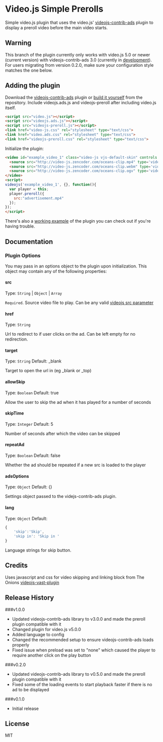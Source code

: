# Video.js Simple Prerolls

Simple video.js plugin that uses the video.js' [videojs-contrib-ads](https://github.com/videojs/videojs-contrib-ads) plugin to display a preroll video before the main video starts.

## Warning

This branch of the plugin currently only works with video.js 5.0 or newer (current version) with videojs-contrib-ads 3.0 (currently in [development](https://github.com/videojs/videojs-contrib-ads/pull/121)).
For users migrating from version 0.2.0, make sure your configuration style matches the one below.

## Adding the plugin

Download the [videojs-contrib-ads](https://raw.githubusercontent.com/videojs/videojs-contrib-ads/master/src/videojs.ads.js) plugin or [build it yourself](https://github.com/videojs/videojs-contrib-ads) from the repository. Include videojs.ads.js and videojs-preroll after including video.js itself.

```html
<script src="video.js"></script>
<script src="videojs.ads.js"></script>
<script src="videojs-preroll.js"></script>
<link href="video-js.css" rel="stylesheet" type="text/css">
<link href="video.ads.css" rel="stylesheet" type="text/css">
<link href="videojs-preroll.css" rel="stylesheet" type="text/css">
```

Initialize the plugin:

```html
<video id="example_video_1" class="video-js vjs-default-skin" controls width="640" height="264" poster="http://video-js.zencoder.com/oceans-clip.png">
  <source src="http://video-js.zencoder.com/oceans-clip.mp4" type='video/mp4' />
  <source src="http://video-js.zencoder.com/oceans-clip.webm" type='video/webm' />
  <source src="http://video-js.zencoder.com/oceans-clip.ogv" type='video/ogg' />
</video>
<script>
videojs('example_video_1', {}, function(){ 
  var player = this;
  player.preroll({
    src:"advertisement.mp4"
  });
});
</script>
```

There's also a [working example](example.html) of the plugin you can check out if you're having trouble.

## Documentation
### Plugin Options

You may pass in an options object to the plugin upon initialization. This
object may contain any of the following properties:

#### src
Type: `String` | `Object` | `Array`

`Required`. Source video file to play. Can be any valid [videojs src parameter](http://docs.videojs.com/docs/api/player.html#Methodssrc)

#### href
Type: `String`

Url to redirect to if user clicks on the ad. Can be left empty for no redirection.

#### target
Type: `String`
Default: _blank

Target to open the url in (eg _blank or _top)

#### allowSkip
Type: `Boolean`
Default: true

Allow the user to skip the ad when it has played for a number of seconds

#### skipTime
Type: `Integer`
Default: 5

Number of seconds after which the video can be skipped

#### repeatAd
Type: `Boolean`
Default: false

Whether the ad should be repeated if a new src is loaded to the player

#### adsOptions
Type: `Object`
Default: {}

Settings object passed to the videjs-contrib-ads plugin.

#### lang
Type: `Object`
Default: 
```javascript
{
    'skip':'Skip',
    'skip in': 'Skip in '
}
```
Language strings for skip button.

## Credits

Uses javascript and css for video skipping and linking block from The Onions [videojs-vast-plugin](https://github.com/theonion/videojs-vast-plugin/)

## Release History

###v1.0.0
- Updated videojs-contrib-ads library to v3.0.0 and made the preroll plugin compatible with it
- Changed plugin for video.js v5.0.0
- Added language to config
- Changed the recommended setup to ensure videojs-contrib-ads loads properly
- Fixed issue when preload was set to "none" which caused the player to require another click on the play button

###v0.2.0
- Updated videojs-contrib-ads library to v0.5.0 and made the preroll plugin compatible with it
- Fixed some of the loading events to start playback faster if there is no ad to be displayed

###v0.1.0
- Initial release

## License

MIT

